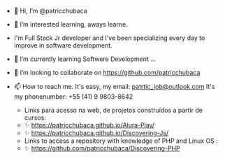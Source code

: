 - 👋 Hi, I’m @patricchubaca
- 👀  I’m interested learning, aways learne.
- I'm Full Stack Jr developer and I've been specializing every day to improve in software development.
- 🌱 I’m currently learning Softwere Development ...
- 💞️ I’m looking to collaborate on https://github.com/patricchubaca
- 📫 How to reach me. It's easy, my email: patrtic_job@outlook.com It's my phonenumber: +55 (41) 9 9803-8642
  
  - Links para acesso na web, de projetos construídos a partir de cursos:
  -  ✨ https://patricchubaca.github.io/Alura-Play/
  -  ✨ https://patricchubaca.github.io/Discovering-Js/
  - Links to access a repository with knowledge of PHP and Linux OS :
  - ✨ https://github.com/patricchubaca/Discovering-PHP
    
<!---
patricchubaca/patricchubaca is a ✨ special ✨ repository because its `README.md` (this file) appears on your GitHub profile.
You can click the Preview link to take a look at your changes.
--->
